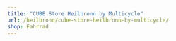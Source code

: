```yaml
---
title: "CUBE Store Heilbronn by Multicycle"
url: /heilbronn/cube-store-heilbronn-by-multicycle/
shop: Fahrrad
---
```

